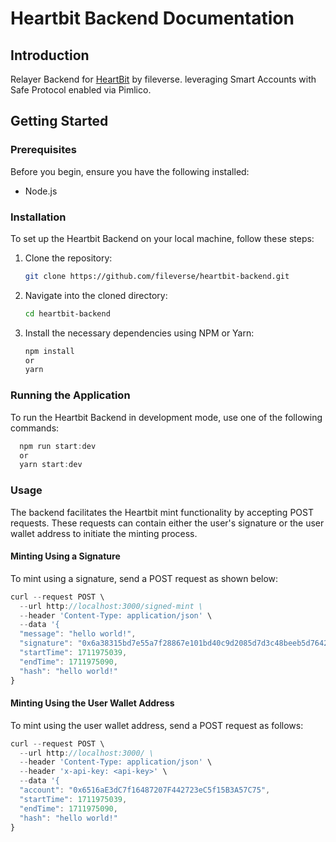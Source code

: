# Heartbit Backend Documentation

## Introduction

Relayer Backend for [HeartBit](https://github.com/fileverse/HeartBitSDK) by fileverse. leveraging Smart Accounts with Safe Protocol enabled via Pimlico.


## Getting Started

### Prerequisites

Before you begin, ensure you have the following installed:
- Node.js

### Installation

To set up the Heartbit Backend on your local machine, follow these steps:

1. Clone the repository:
   ```bash
   git clone https://github.com/fileverse/heartbit-backend.git
2. Navigate into the cloned directory:
    ```bash
    cd heartbit-backend

3. Install the necessary dependencies using NPM or Yarn:
   ```bash
   npm install
   or
   yarn

### Running the Application
To run the Heartbit Backend in development mode, use one of the following commands:
```javascript
  npm run start:dev
  or
  yarn start:dev
```

### Usage
The backend facilitates the Heartbit mint functionality by accepting POST requests. These requests can contain either the user's signature or the user wallet address to initiate the minting process.

#### Minting Using a Signature
To mint using a signature, send a POST request as shown below:
```javascript
curl --request POST \
  --url http://localhost:3000/signed-mint \
  --header 'Content-Type: application/json' \
  --data '{
  "message": "hello world!",
  "signature": "0x6a38315bd7e55a7f28867e101bd40c9d2085d7d3c48beeb5d7642e74c942b1886577683b80918fe6b5a7ae3edee6b812a6cb6b7da1b2162f28cec5c58f1ed7b81c",
  "startTime": 1711975039,
  "endTime": 1711975090,
  "hash": "hello world!" 
}
```

#### Minting Using the User Wallet Address
To mint using the user wallet address, send a POST request as follows:

```javascript
curl --request POST \
  --url http://localhost:3000/ \
  --header 'Content-Type: application/json' \
  --header 'x-api-key: <api-key>' \
  --data '{
  "account": "0x6516aE3dC7f16487207F442723eC5f15B3A57C75",
  "startTime": 1711975039,
  "endTime": 1711975090,
  "hash": "hello world!"
}
```
